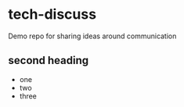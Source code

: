 # tech-discuss
Demo repo for sharing ideas around communication


## second heading

* one
* two
* three
